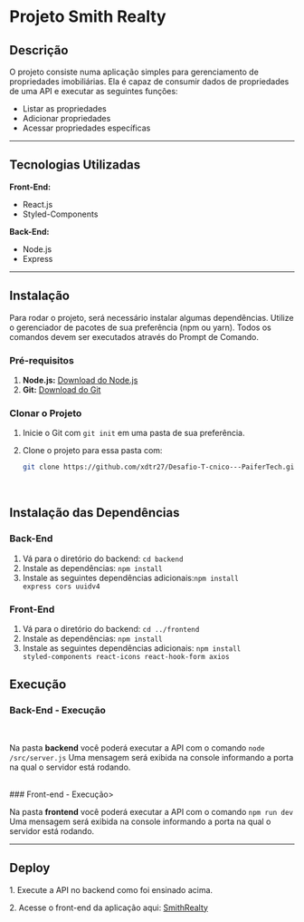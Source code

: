 # Projeto Smith Realty

## Descrição


O projeto consiste numa aplicação simples para gerenciamento de propriedades imobiliárias. Ela é capaz de consumir dados de propriedades de uma API e executar as seguintes funções:

- Listar as propriedades
- Adicionar propriedades
- Acessar propriedades específicas

<hr/>

## Tecnologias Utilizadas

**Front-End:**

- React.js
- Styled-Components

**Back-End:**

- Node.js
- Express

<hr />

## Instalação

Para rodar o projeto, será necessário instalar algumas dependências. Utilize o gerenciador de pacotes de sua preferência (npm ou yarn). Todos os comandos devem ser executados através do Prompt de Comando.

### Pré-requisitos

1. **Node.js:** [Download do Node.js](https://nodejs.org/en)
2. **Git:** [Download do Git](https://www.git-scm.com/downloads)

### Clonar o Projeto

1. Inicie o Git com `git init` em uma pasta de sua preferência.
2. Clone o projeto para essa pasta com:

   ```bash
   git clone https://github.com/xdtr27/Desafio-T-cnico---PaiferTech.git
   ```

<br>

## Instalação das Dependências

### Back-End

1. Vá para o diretório do backend: <code>cd backend</code>
2. Instale as dependências: <code>npm install</code>
3. Instale as seguintes dependências adicionais:<code>npm install express cors uuidv4
   </code> 

### Front-End 

1. Vá para o diretório do backend: <code>cd ../frontend</code>
2. Instale as dependências: <code>npm install</code>
3. Instale as seguintes dependências adicionais: <code>npm install styled-components react-icons react-hook-form axios
   </code>

## Execução

### Back-End - Execução
<br/>
<p>
   Na pasta <strong>backend</strong> você poderá executar a API com o comando <code>node /src/server.js</code>
   Uma mensagem será exibida na console informando a porta na qual o servidor está rodando.
</p>
<br/>
### Front-end - Execução>
<br/>
<p>
   Na pasta <strong>frontend</strong> você poderá executar a API com o comando <code>npm run dev</code>
   Uma mensagem será exibida na console informando a porta na qual o servidor está rodando.
</p>

<hr/>

## Deploy
 <p>
   1. Execute a API no backend como foi ensinado acima.
 </p>
<p>
  2. Acesse o front-end da aplicação aqui: <a target="_blank" href="https://smith-realt-22k3j0nq1-xdtr27s-projects.vercel.app/">SmithRealty<a>
</p>
